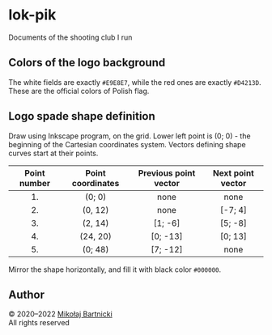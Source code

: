 # lok-pik

Documents of the shooting club I run

## Colors of the logo background

The white fields are exactly ```#E9E8E7```, while the red ones are exactly ```#D4213D```. These are the official colors of Polish flag.

## Logo spade shape definition

Draw using Inkscape program, on the grid. Lower left point is (0; 0) - the beginning of the Cartesian coordinates system. Vectors defining shape curves start at their points.

| Point number | Point coordinates | Previous point vector | Next point vector |
|:------------:|:-----------------:|:---------------------:|:-----------------:|
| 1.           | (0; 0)            | none                  | none              |
| 2.           | (0, 12)           | none                  | [-7; 4]           |
| 3.           | (2, 14)           | [1; -6]               | [5; -8]           |
| 4.           | (24, 20)          | [0; -13]              | [0; 13]           |
| 5.           | (0; 48)           | [7; -12]              | none              |

Mirror the shape horizontally, and fill it with black color ```#000000```.

## Author

&copy; 2020&ndash;2022 [Mikołaj Bartnicki][99]  
All rights reserved

[99]:mailto:mikolaj@bartnicki.org